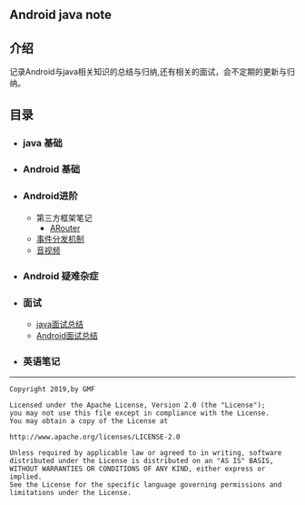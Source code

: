 ## Android java note

## 介绍

记录Android与java相关知识的总结与归纳,还有相关的面试，会不定期的更新与归纳。

## 目录

* ### java 基础

* ### Android 基础

* ### Android进阶

    * 第三方框架笔记
      * [ARouter](./Android/framework/ARouter.md)
    * [事件分发机制](./Android/view/event.md)
    * [音视频](./Android/media/ffmpeg.md)

* ### Android 疑难杂症

* ### 面试
    * [java面试总结](./interview/java/java面试题.md)
    * [Android面试总结](./interview/android/android面试题.md)
    
* ### 英语笔记

    

-----

```
Copyright 2019,by GMF

Licensed under the Apache License, Version 2.0 (the "License");
you may not use this file except in compliance with the License.
You may obtain a copy of the License at

http://www.apache.org/licenses/LICENSE-2.0

Unless required by applicable law or agreed to in writing, software
distributed under the License is distributed on an "AS IS" BASIS,
WITHOUT WARRANTIES OR CONDITIONS OF ANY KIND, either express or implied.
See the License for the specific language governing permissions and
limitations under the License.
```


